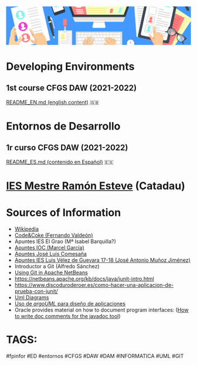 ![header](capED.png)

# Developing Environments

## 1st course CFGS DAW (2021-2022)

[README_EN.md (english content)](README_EN.md) :uk:



# Entornos de Desarrollo

## 1r curso CFGS DAW (2021-2022)

[README_ES.md (contenido en Español)](README_ES.md) :es:



# [IES Mestre Ramón Esteve](www.iesmre.com) (Catadau)



# Sources of Information

- [Wikipedia](https://es.wikipedia.org)
- [Code&Coke (Fernando Valdeón)](http://entornos.codeandcoke.com/doku.php?id=start)
- Apuntes IES El Grao (Mª Isabel Barquilla?)
- [Apuntes IOC (Marcel García)](https://ioc.xtec.cat/materials/FP/Recursos/fp_dam_m05_/web/fp_dam_m05_htmlindex/index.html)
- [Apuntes José Luis Comesaña](https://www.sitiolibre.com/)
- [Apuntes IES Luis Vélez de Guevara 17-18 (José Antonio Muñoz Jiménez)](http://jamj2000.github.io/slides/2017/09/05/entornosdesarrollo/)
- Introductor a Git (Alfredo Sánchez)
- [Using Git in Apache NetBeans](https://netbeans.apache.org/kb/docs/ide/git.html)
- https://netbeans.apache.org/kb/docs/java/junit-intro.html
- https://www.discoduroderoer.es/como-hacer-una-aplicacion-de-prueba-con-junit/
- [Uml Diagrams](https://www.uml-diagrams.org/)
- [Uso de *argoUML* para diseño de aplicaciones](http://jbgarcia.webs.uvigo.es/asignaturas/TO/usoArgoUML/index.html)
- Oracle provides material on how to document program interfaces: ([How to write doc comments for the javadoc tool](https://www.oracle.com/technical-resources/articles/java/javadoc-tool.html))



# TAGS:

#fpinfor #ED #entornos #CFGS #DAW #DAM #INFORMATICA #UML #GIT
